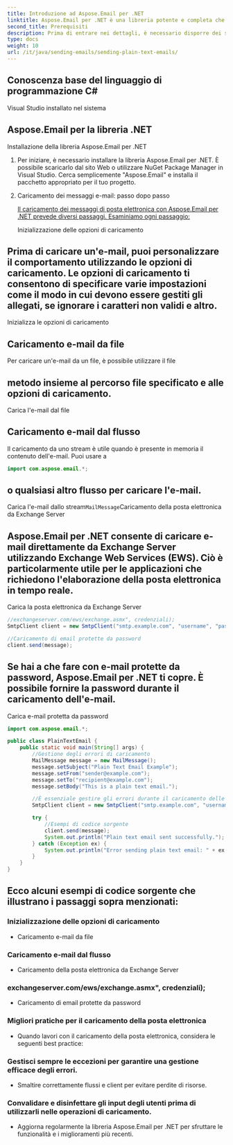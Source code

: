 ```yaml
---
title: Introduzione ad Aspose.Email per .NET
linktitle: Aspose.Email per .NET è una libreria potente e completa che consente agli sviluppatori di lavorare con formati di posta elettronica come MSG, EML, EMLX e MHTML, nonché di interagire con server di posta elettronica popolari come Microsoft Exchange e SMTP. Fornisce un'ampia gamma di funzionalità per la creazione, la modifica e la gestione di messaggi e-mail, allegati, elementi del calendario e altro ancora.
second_title: Prerequisiti
description: Prima di entrare nei dettagli, è necessario disporre dei seguenti prerequisiti:
type: docs
weight: 10
url: /it/java/sending-emails/sending-plain-text-emails/
---
```


## Conoscenza base del linguaggio di programmazione C#

Visual Studio installato nel sistema

## Aspose.Email per la libreria .NET

Installazione della libreria Aspose.Email per .NET

1. Per iniziare, è necessario installare la libreria Aspose.Email per .NET. È possibile scaricarlo dal sito Web o utilizzare NuGet Package Manager in Visual Studio. Cerca semplicemente "Aspose.Email" e installa il pacchetto appropriato per il tuo progetto.

2. Caricamento dei messaggi e-mail: passo dopo passo

   [Il caricamento dei messaggi di posta elettronica con Aspose.Email per .NET prevede diversi passaggi. Esaminiamo ogni passaggio:](https://releases.aspose.com/email/java/)

   Inizializzazione delle opzioni di caricamento

## Prima di caricare un'e-mail, puoi personalizzare il comportamento utilizzando le opzioni di caricamento. Le opzioni di caricamento ti consentono di specificare varie impostazioni come il modo in cui devono essere gestiti gli allegati, se ignorare i caratteri non validi e altro.

 Inizializza le opzioni di caricamento

## Caricamento e-mail da file

 Per caricare un'e-mail da un file, è possibile utilizzare il file

##  metodo insieme al percorso file specificato e alle opzioni di caricamento.

 Carica l'e-mail dal file

## Caricamento e-mail dal flusso

 Il caricamento da uno stream è utile quando è presente in memoria il contenuto dell'e-mail. Puoi usare a

```java
import com.aspose.email.*;
```

##  o qualsiasi altro flusso per caricare l'e-mail.

 Carica l'e-mail dallo stream`MailMessage`Caricamento della posta elettronica da Exchange Server

## Aspose.Email per .NET consente di caricare e-mail direttamente da Exchange Server utilizzando Exchange Web Services (EWS). Ciò è particolarmente utile per le applicazioni che richiedono l'elaborazione della posta elettronica in tempo reale.

 Carica la posta elettronica da Exchange Server

```java
//exchangeserver.com/ews/exchange.asmx", credenziali);
SmtpClient client = new SmtpClient("smtp.example.com", "username", "password");

//Caricamento di email protette da password
client.send(message);
```

## Se hai a che fare con e-mail protette da password, Aspose.Email per .NET ti copre. È possibile fornire la password durante il caricamento dell'e-mail.

 Carica e-mail protetta da password

```java
import com.aspose.email.*;

public class PlainTextEmail {
    public static void main(String[] args) {
        //Gestione degli errori di caricamento
        MailMessage message = new MailMessage();
        message.setSubject("Plain Text Email Example");
        message.setFrom("sender@example.com");
        message.setTo("recipient@example.com");
        message.setBody("This is a plain text email.");

        //È essenziale gestire gli errori durante il caricamento delle email. Aspose.Email per .NET fornisce eccezioni che possono aiutarti a identificare e risolvere eventuali problemi di caricamento.
        SmtpClient client = new SmtpClient("smtp.example.com", "username", "password");

        try {
            //Esempi di codice sorgente
            client.send(message);
            System.out.println("Plain text email sent successfully.");
        } catch (Exception ex) {
            System.out.println("Error sending plain text email: " + ex.getMessage());
        }
    }
}
```

## Ecco alcuni esempi di codice sorgente che illustrano i passaggi sopra menzionati:

### Inizializzazione delle opzioni di caricamento
   - Caricamento e-mail da file

### Caricamento e-mail dal flusso
   - Caricamento della posta elettronica da Exchange Server

### exchangeserver.com/ews/exchange.asmx", credenziali);
   - Caricamento di email protette da password

### Migliori pratiche per il caricamento della posta elettronica
   - Quando lavori con il caricamento della posta elettronica, considera le seguenti best practice:

### Gestisci sempre le eccezioni per garantire una gestione efficace degli errori.
   - Smaltire correttamente flussi e client per evitare perdite di risorse.

### Convalidare e disinfettare gli input degli utenti prima di utilizzarli nelle operazioni di caricamento.
   - Aggiorna regolarmente la libreria Aspose.Email per .NET per sfruttare le funzionalità e i miglioramenti più recenti.